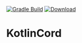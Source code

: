 [![Gradle Build](https://github.com/DSeeLP/KotlinCord/actions/workflows/gradle.yml/badge.svg?branch=main)](https://github.com/DSeeLP/KotlinCord/actions/workflows/gradle.yml)
[![Download](https://img.shields.io/maven-central/v/io.github.dseelp.kotlincord/core)](https://search.maven.org/search?q=g:%22io.github.dseelp.kotlincord%22%20AND%20a:%22api%22)
# KotlinCord
